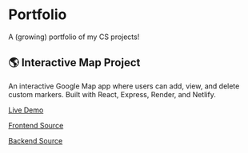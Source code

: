 # Portfolio
A (growing) portfolio of my CS projects!

## 🌎 Interactive Map Project

An interactive Google Map app where users can add, view, and delete custom markers. Built with React, Express, Render, and Netlify.

[Live Demo](https://stellular-froyo-631564.netlify.app/)

[Frontend Source](https://github.com/cychen9920/Places-frontend)

[Backend Source](https://github.com/cychen9920/Places-backend)
